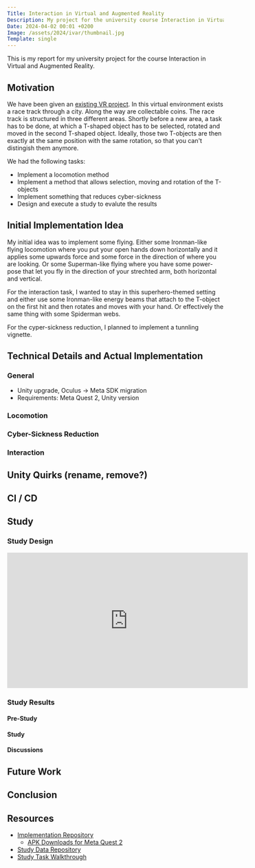 ```yaml
---
Title: Interaction in Virtual and Augmented Reality
Description: My project for the university course Interaction in Virtual and Augmented Reality.
Date: 2024-04-02 00:01 +0200
Image: /assets/2024/ivar/thumbnail.jpg
Template: single
---
```


This is my report for my university project for the course Interaction in Virtual and Augmented Reality.


## Motivation

We have been given an [existing VR project](https://github.com/wenjietseng/VR-locomotion-parkour). In this virtual environment exists a race track through a city. Along the way are collectable coins. The race track is structured in three different areas. Shortly before a new area, a task has to be done, at which a T-shaped object has to be selected, rotated and moved in the second T-shaped object. Ideally, those two T-objects are then exactly at the same position with the same rotation, so that you can't distingish them anymore.

We had the following tasks:
  * Implement a locomotion method
  * Implement a method that allows selection, moving and rotation of the T-objects
  * Implement something that reduces cyber-sickness
  * Design and execute a study to evalute the results


## Initial Implementation Idea

My initial idea was to implement some flying. Either some Ironman-like flying locomotion where you put your open hands down horizontally and it applies some upwards force and some force in the direction of where you are looking. Or some Superman-like flying where you have some power-pose that let you fly in the direction of your strechted arm, both horizontal and vertical.

For the interaction task, I wanted to stay in this superhero-themed setting and either use some Ironman-like energy beams that attach to the T-object on the first hit and then rotates and moves with your hand. Or effectively the same thing with some Spiderman webs.

For the cyper-sickness reduction, I planned to implement a tunnling vignette.


## Technical Details and Actual Implementation

### General
  * Unity upgrade, Oculus -> Meta SDK migration
  * Requirements: Meta Quest 2, Unity version

### Locomotion 

### Cyber-Sickness Reduction

### Interaction



## Unity Quirks (rename, remove?)


## CI / CD


## Study


### Study Design



<iframe width="560" height="315" src="https://www.youtube-nocookie.com/embed/WJ9H1r-tjjA?si=LRXK7RNcCNR2oxgA" title="YouTube video player" frameborder="0" allow="accelerometer; autoplay; clipboard-write; encrypted-media; gyroscope; picture-in-picture; web-share" referrerpolicy="strict-origin-when-cross-origin" allowfullscreen></iframe>

### Study Results

#### Pre-Study


#### Study


#### Discussions


## Future Work


## Conclusion


## Resources

  * [Implementation Repository](https://github.com/Croydon/tuda-vr-parkour)
    * [APK Downloads for Meta Quest 2](https://github.com/Croydon/tuda-vr-parkour/releases)
  * [Study Data Repository](https://github.com/Croydon/tuda-vr-parkour-study)
  * [Study Task Walkthrough](https://www.youtube.com/watch?v=WJ9H1r-tjjA)
